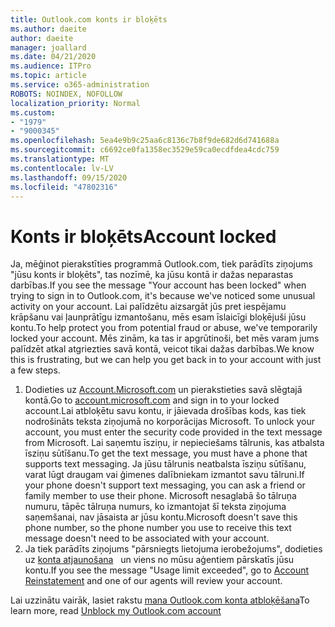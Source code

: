 ```yaml
---
title: Outlook.com konts ir bloķēts
ms.author: daeite
author: daeite
manager: joallard
ms.date: 04/21/2020
ms.audience: ITPro
ms.topic: article
ms.service: o365-administration
ROBOTS: NOINDEX, NOFOLLOW
localization_priority: Normal
ms.custom:
- "1979"
- "9000345"
ms.openlocfilehash: 5ea4e9b9c25aa6c8136c7b8f9de682d6d741688a
ms.sourcegitcommit: c6692ce0fa1358ec3529e59ca0ecdfdea4cdc759
ms.translationtype: MT
ms.contentlocale: lv-LV
ms.lasthandoff: 09/15/2020
ms.locfileid: "47802316"
---
```

# <a name="account-locked"></a><span data-ttu-id="a7afc-102">Konts ir bloķēts</span><span class="sxs-lookup"><span data-stu-id="a7afc-102">Account locked</span></span>

<span data-ttu-id="a7afc-103">Ja, mēģinot pierakstīties programmā Outlook.com, tiek parādīts ziņojums "jūsu konts ir bloķēts", tas nozīmē, ka jūsu kontā ir dažas neparastas darbības.</span><span class="sxs-lookup"><span data-stu-id="a7afc-103">If you see the message "Your account has been locked" when trying to sign in to Outlook.com, it's because we've noticed some unusual activity on your account.</span></span> <span data-ttu-id="a7afc-104">Lai palīdzētu aizsargāt jūs pret iespējamu krāpšanu vai ļaunprātīgu izmantošanu, mēs esam īslaicīgi bloķējuši jūsu kontu.</span><span class="sxs-lookup"><span data-stu-id="a7afc-104">To help protect you from potential fraud or abuse, we've temporarily locked your account.</span></span> <span data-ttu-id="a7afc-105">Mēs zinām, ka tas ir apgrūtinoši, bet mēs varam jums palīdzēt atkal atgriezties savā kontā, veicot tikai dažas darbības.</span><span class="sxs-lookup"><span data-stu-id="a7afc-105">We know this is frustrating, but we can help you get back in to your account with just a few steps.</span></span>

1. <span data-ttu-id="a7afc-106">Dodieties uz [Account.Microsoft.com](https://go.microsoft.com/fwlink/?linkid=2090484) un pierakstieties savā slēgtajā kontā.</span><span class="sxs-lookup"><span data-stu-id="a7afc-106">Go to [account.microsoft.com](https://go.microsoft.com/fwlink/?linkid=2090484) and sign in to your locked account.</span></span><span data-ttu-id="a7afc-107">Lai atbloķētu savu kontu, ir jāievada drošības kods, kas tiek nodrošināts teksta ziņojumā no korporācijas Microsoft.</span><span class="sxs-lookup"><span data-stu-id="a7afc-107"> To unlock your account, you must enter the security code provided in the text message from Microsoft.</span></span> <span data-ttu-id="a7afc-108">Lai saņemtu īsziņu, ir nepieciešams tālrunis, kas atbalsta īsziņu sūtīšanu.</span><span class="sxs-lookup"><span data-stu-id="a7afc-108">To get the text message, you must have a phone that supports text messaging.</span></span> <span data-ttu-id="a7afc-109">Ja jūsu tālrunis neatbalsta īsziņu sūtīšanu, varat lūgt draugam vai ģimenes dalībniekam izmantot savu tālruni.</span><span class="sxs-lookup"><span data-stu-id="a7afc-109">If your phone doesn't support text messaging, you can ask a friend or family member to use their phone.</span></span> <span data-ttu-id="a7afc-110">Microsoft nesaglabā šo tālruņa numuru, tāpēc tālruņa numurs, ko izmantojat šī teksta ziņojuma saņemšanai, nav jāsaista ar jūsu kontu.</span><span class="sxs-lookup"><span data-stu-id="a7afc-110">Microsoft doesn't save this phone number, so the phone number you use to receive this text message doesn't need to be associated with your account.</span></span>
2. <span data-ttu-id="a7afc-111">Ja tiek parādīts ziņojums "pārsniegts lietojuma ierobežojums", dodieties uz [konta atjaunošana](https://go.microsoft.com/fwlink/?linkid=2090483)   un viens no mūsu aģentiem pārskatīs jūsu kontu.</span><span class="sxs-lookup"><span data-stu-id="a7afc-111">If you see the message "Usage limit exceeded", go to [Account Reinstatement](https://go.microsoft.com/fwlink/?linkid=2090483) and one of our agents will review your account.</span></span>

<span data-ttu-id="a7afc-112">Lai uzzinātu vairāk, lasiet rakstu [mana Outlook.com konta atbloķēšana](https://support.office.com/article/f4ad2701-d166-4d8b-8a6a-9af2a1f8a4c4?wt.mc_id=Office_Outlook_com_Alchemy)</span><span class="sxs-lookup"><span data-stu-id="a7afc-112">To learn more, read [Unblock my Outlook.com account](https://support.office.com/article/f4ad2701-d166-4d8b-8a6a-9af2a1f8a4c4?wt.mc_id=Office_Outlook_com_Alchemy)</span></span> 